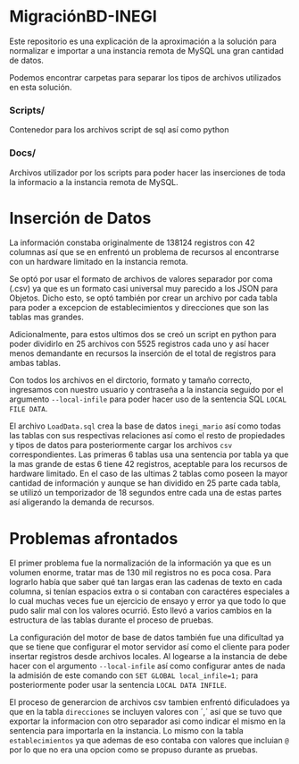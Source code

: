 # MigraciónBD-INEGI

<!-- README que explique el metodo elegido para migrar los datos "los 138,123" al servidor
De haberse enfrentado a problemas deberan ser documentados y la solucion anexada -->

Este repositorio es una explicación de la aproximación a la solución para normalizar e importar a una instancia remota de MySQL una gran cantidad de datos.

Podemos encontrar carpetas para separar los tipos de archivos utilizados en esta solución.

### Scripts/
Contenedor para los archivos script de sql así como python
### Docs/
Archivos utilizador por los scripts para poder hacer las inserciones de toda la informacio a la instancia remota de MySQL.

# Inserción de Datos

La información constaba originalmente de 138124 registros con 42 columnas así que se en enfrentó un problema de recursos al encontrarse con un hardware limitado en la instancia remota.

Se optó por usar el formato de archivos de valores separador por coma (.csv) ya que es un formato casi universal muy parecido a los JSON para Objetos.
Dicho esto, se optó también por crear un archivo por cada tabla para poder a excepcion de establecimientos y direcciones que son las tablas mas grandes.

Adicionalmente, para estos ultimos dos se creó un script en python para poder dividirlo en 25 archivos con 5525 registros cada uno y así hacer menos demandante en recursos la inserción de el total de registros para ambas tablas. 

Con todos los archivos en el dirctorio, formato y tamaño correcto, ingresamos con nuestro usuario y contraseña a la instancia seguido por el argumento `--local-infile` para poder hacer uso de la sentencia SQL `LOCAL FILE DATA`.

El archivo `LoadData.sql` crea la base de datos `inegi_mario` así como todas las tablas con sus respectivas relaciones así como el resto de  propiedades y tipos de datos para posteriormente cargar los archivos `csv` correspondientes. Las primeras 6 tablas usa una sentencia por tabla ya que la mas grande de estas 6 tiene 42 registros, aceptable para los recursos de hardware limitado. En el caso de las ultimas 2 tablas como poseen la mayor cantidad de información y aunque se han dividido en 25 parte cada tabla, se utilizó un temporizador de 18 segundos entre cada una de estas partes así aligerando la demanda de recursos. 


# Problemas afrontados

El primer problema fue la normalización de la información ya que es un volumen enorme, tratar mas de 130 mil registros no es poca cosa. Para lograrlo había que saber qué tan largas eran las cadenas de texto en cada columna, si tenían espacios extra o si contaban con caractéres especiales a lo cual muchas veces fue un ejercicio de ensayo y error ya que todo lo que pudo salir mal con los valores ocurrió. Esto llevó a varios cambios en la estructura de las tablas durante el proceso de pruebas.

La configuración del motor de base de datos también fue una dificultad ya que se tiene que configurar el motor servidor así como el cliente para poder insertar registros desde archivos locales. Al logearse a la instancia de debe hacer con el argumento `--local-infile` así como configurar antes de nada la admisión de este comando con `SET GLOBAL local_infile=1;` para posteriormente poder usar la sentencia `LOCAL DATA INFILE`.

El proceso de generarcion de archivos csv tambien enfrentó dificuladoes ya que en la tabla `direcciones` se incluyen valores con ´,´ así que se tuvo que exportar la informacion con otro separador asi como indicar el mismo en la sentencia para importarla en la instancia. Lo mismo con la tabla `establecimientos` ya que ademas de eso contaba con valores que incluian `@` por lo que no era una opcion como se propuso durante as pruebas.